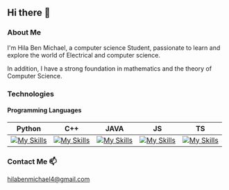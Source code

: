 ## Hi there 👋

<!--
**hila302010/hila302010** is a ✨ _special_ ✨ repository because its `README.md` (this file) appears on your GitHub profile.

Here are some ideas to get you started:

- 🔭 I’m currently working on ...
- 🌱 I’m currently learning ...
- 👯 I’m looking to collaborate on ...
- 🤔 I’m looking for help with ...
- 💬 Ask me about ...
- 📫 How to reach me: ...
- 😄 Pronouns: ...
- ⚡ Fun fact: ...
-->


### About Me
I'm Hila Ben Michael, a computer science Student, passionate to learn and explore the world of Electrical and computer science.

In addition, I have a strong foundation in mathematics and the theory of Computer Science. 

### Technologies
#### Programming Languages
| Python | C++ | JAVA | JS | TS  |
|---|---|---|---|---|
| [![My Skills](https://skillicons.dev/icons?i=py)](https://skillicons.dev) | [![My Skills](https://skillicons.dev/icons?i=cpp)](https://skillicons.dev) | [![My Skills](https://skillicons.dev/icons?i=java)](https://skillicons.dev) | [![My Skills](https://skillicons.dev/icons?i=js)](https://skillicons.dev) | [![My Skills](https://skillicons.dev/icons?i=ts)](https://skillicons.dev)



<!-- 
### Links
[![Leetcode Stats](https://leetcard.jacoblin.cool/eden_leyba)](https://leetcode.com/eden_leyba)
[![Leetcode Stats](https://leetcode.com/u/omergrau)]
-->


### Contact Me 📫
hilabenmichael4@gmail.com
